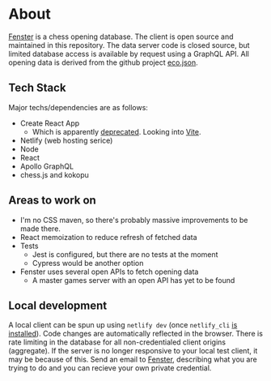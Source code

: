 # About
[Fenster](https://fensterchess.com) is a chess opening database. The client is open source and maintained in this repository. The data server code is closed source, but limited database access is available by request using a GraphQL API. All opening data is derived from the github project <a href="https://github.com/hayatbiralem/eco.json">eco.json</a>.

## Tech Stack
Major techs/dependencies are as follows:
* Create React App 
    * Which is apparently [deprecated](https://dev.to/ag2byte/create-react-app-is-officially-dead-h7o#:~:text=React%20developer%20team%20recently%20removed,react%2Dapp%20is%20finally%20gone.). Looking into [Vite](https://vitejs.dev/).
* Netlify (web hosting serice)
* Node
* React
* Apollo GraphQL
* chess.js and kokopu


## Areas to work on
* I'm no CSS maven, so there's probably massive improvements to be made there.
* React memoization to reduce refresh of fetched data
* Tests
    * Jest is configured, but there are no tests at the moment
    * Cypress would be another option
* Fenster uses several open APIs to fetch opening data
    * A master games server with an open API has yet to be found

## Local development
A local client can be spun up using `netlify dev` (once `netlify_cli` [is installed](https://docs.netlify.com/cli/get-started/)). Code changes are automatically reflected in the browser. There is rate limiting in the database for all non-credentialed client origins (aggregate). If the server is no longer responsive to your local test client, it may be because of this. Send an email to <a href="mailto:fensterchess@gmail.com">Fenster</a>, describing what you are trying to do and you can recieve your own private credential.